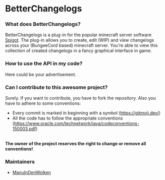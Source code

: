 # BetterChangelogs

### What does BetterChangelogs?

BetterChangelogs is a plug-in for the popular minecraft server software
[Spigot](https://github.com/SpigotMC). The plug-in allows you to create, edit
(WIP) and view changelogs across your (BungeeCord based) minecraft server.
You're able to view this collection of created changelogs in a fancy graphical
interface in game.

### How to use the API in my code?
Here could be your advertisement.

### Can I contribute to this awesome project?
Surely. If you want to contribute, you have to fork the repository. Also you
have to adhere to some conventions:
- Every commit is marked in beginning with a symbol (https://gitmoji.dev/)
- All the code has to follow the appropriate conventions (https://www.oracle.com/technetwork/java/codeconventions-150003.pdf)

<br><b>The owner of the project reserves the right to change or remove all conventions!</b>

### Maintainers
- [ManuInDenWolken](https://github.com/ManuInDenWolken)
